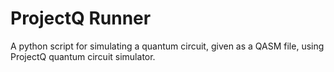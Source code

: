 # ProjectQ Runner
A python script for simulating a quantum circuit, given as a QASM file, using ProjectQ quantum circuit simulator. 
